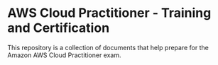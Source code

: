 # AWS Cloud Practitioner - Training and Certification
This repository is a collection of documents that help prepare for the Amazon AWS Cloud Practitioner exam.
